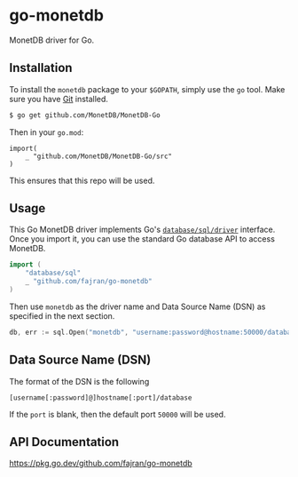 go-monetdb
==========

MonetDB driver for Go.


## Installation

To install the `monetdb` package to your `$GOPATH`, simply use
the `go` tool. Make sure you have [Git](http://git-scm.com/downloads) installed.

```bash
$ go get github.com/MonetDB/MonetDB-Go
```

Then in your `go.mod`:

```
import(
	_ "github.com/MonetDB/MonetDB-Go/src"
)
```

This ensures that this repo will be used.

## Usage

This Go MonetDB driver implements Go's
[`database/sql/driver`](http://golang.org/pkg/database/sql/driver/) interface.
Once you import it, you can use the standard Go database API to access MonetDB.

```go
import (
	"database/sql"
	_ "github.com/fajran/go-monetdb"
)
```

Then use `monetdb` as the driver name and Data Source Name (DSN) as specified
in the next section.

```go
db, err := sql.Open("monetdb", "username:password@hostname:50000/database")
```

## Data Source Name (DSN)

The format of the DSN is the following

```
[username[:password]@]hostname[:port]/database
```


If the `port` is blank, then the default port `50000` will be used.

## API Documentation

https://pkg.go.dev/github.com/fajran/go-monetdb


